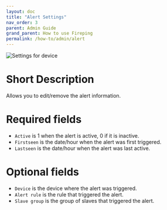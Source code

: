 ```yaml
---
layout: doc
title: "Alert Settings"
nav_order: 3
parent: Admin Guide
grand_parent: How to use Fireping
permalink: /how-to/admin/alert
---
```


![Settings for device](/fireping/assets/images/alert_settings.png)

# Short Description
Allows you to edit/remove the alert information.

# Required fields
- `Active` is 1 when the alert is active, 0 if it is inactive.
- `Firstseen` is the date/hour when the alert was first triggered.
- `Lastseen` is the date/hour when the alert was last active.

# Optional fields
- `Device` is the device where the alert was triggered.
- `Alert rule` is the rule that triggered the alert.
- `Slave group` is the group of slaves that triggered the alert.